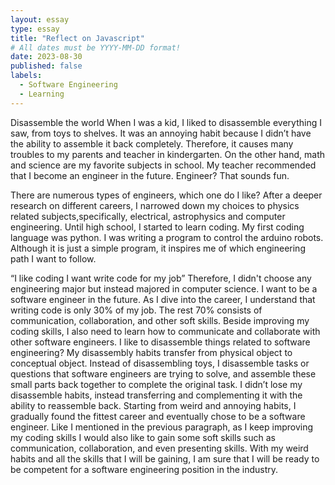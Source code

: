 ```yaml
---
layout: essay
type: essay
title: "Reflect on Javascript"
# All dates must be YYYY-MM-DD format!
date: 2023-08-30
published: false
labels:
  - Software Engineering
  - Learning
---
```

Disassemble the world
	 When I was a kid, I liked to disassemble everything I saw, from toys to shelves. It was an annoying habit because I didn’t have the ability to assemble it back completely. Therefore, it causes many troubles to my parents and teacher in kindergarten. On the other hand, math and science are my favorite subjects in school. My teacher recommended that I become an engineer in the future. Engineer? That sounds fun.

There are numerous types of engineers, which one do I like? After a deeper research on different careers, I narrowed down my choices to physics related subjects,specifically, electrical, astrophysics and computer engineering. Until high school, I started to learn coding. My first coding language was python. I was writing a program to control the arduino robots. Although it is just a simple program, it inspires me of which engineering path I want to follow. 

“I like coding I want write code for my job”
	Therefore, I didn't choose any engineering major but instead majored in computer science. I want to be a software engineer in the future. As I dive into the career, I understand that writing code is only 30% of my job. The rest 70% consists of communication, collaboration, and other soft skills. Beside improving my coding skills, I also need to learn how to communicate and collaborate with other software engineers.
	I like to disassemble things related to software engineering? 
	My disassembly habits transfer from physical object to conceptual object. Instead of disassembling toys, I disassemble tasks or questions that software engineers are trying to solve, and assemble these small parts back together to complete the original task. I didn’t lose my disassemble habits, instead transferring and complementing it with the ability to reassemble back. 
	Starting from weird and annoying habits, I gradually found the fittest career and eventually chose to be a software engineer. Like I mentioned in the previous paragraph, as I keep improving my coding skills I would also like to gain some soft skills such as communication, collaboration, and even presenting skills. With my weird habits and all the skills that I will be gaining, I am sure that I will be ready to be competent for a software engineering position in the industry. 
